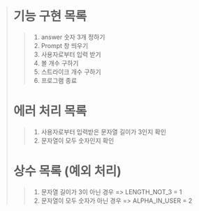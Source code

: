 > # 기능 구현 목록
> > 1. answer 숫자 3개 정하기
> > 2. Prompt 창 띄우기
> > 3. 사용자로부터 입력 받기
> > 4. 볼 개수 구하기
> > 5. 스트라이크 개수 구하기
> > 6. 프로그램 종료
> # 에러 처리 목록
> > 1. 사용자로부터 입력받은 문자열 길이가 3인지 확인
> > 2. 문자열이 모두 숫자인지 확인
> # 상수 목록 (예외 처리)
> > 1. 문자열 길이가 3이 아닌 경우 => LENGTH_NOT_3 = 1
> > 2. 문자열이 모두 숫자가 아닌 경우 => ALPHA_IN_USER = 2